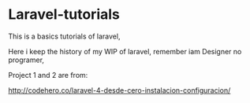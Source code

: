 Laravel-tutorials
=================
This is a basics tutorials of laravel, 

Here i keep the history of my WIP of laravel, remember iam Designer no programer, 

Project 1 and 2 are from:

http://codehero.co/laravel-4-desde-cero-instalacion-configuracion/
